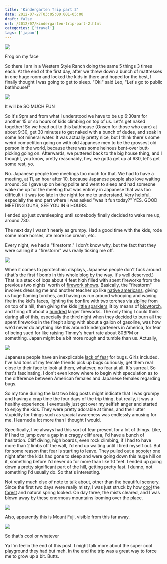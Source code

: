```yaml
---
title: 'Kindergarten Trip part 2'
date: 2012-07-27T03:05:00.001-05:00
draft: false
url: /2012/07/kindergarten-trip-part-2.html
categories: ['travel']
tags: ['japan']
---
```


[![](http://2.bp.blogspot.com/-HyUMZ020orE/UBJLmigi8KI/AAAAAAAAAXI/-s-kkPKAu7s/s400/IMG_2117.JPG)](http://2.bp.blogspot.com/-HyUMZ020orE/UBJLmigi8KI/AAAAAAAAAXI/-s-kkPKAu7s/s1600/IMG_2117.JPG)

Frog on my face



So there I am in a Western Style Ranch doing the same 5 things 3 times each. At the end of the first day, after we threw down a bunch of mattresses in one huge room and locked the kids in there and hoped for the best, I finally thought I was going to get to sleep. "Ok!" said Leo, "Let's go to public bathhouse!"


[![](http://4.bp.blogspot.com/-hPzTSFTNwOc/UA9LmTgNnkI/AAAAAAAAAV4/RoDyNyXFcEw/s320/IMG_1939.JPG)](http://4.bp.blogspot.com/-hPzTSFTNwOc/UA9LmTgNnkI/AAAAAAAAAV4/RoDyNyXFcEw/s1600/IMG_1939.JPG)

It will be SO MUCH FUN





So it's 9pm and from what I understood we have to be up 6:30am for another 15 or so hours of kids climbing on top of us. Let's get naked together! So we head out to this bathhouse (Onsen for those who care) at about 9:30, get 30 minutes to get naked with a bunch of dudes, and soak in some hot mineral water. It was actually pretty nice, but I think there's some weird competition going on with old Japanese men to be the grossest old person in the world, because there was some heinous bent-over butt-picking going on. Afterwards, we puttered back to the big house thing, and I thought, you know, pretty reasonably, hey, we gotta get up at 630, let's get some rest, yo. 



No. Japanese people love meetings too much for that. We had to have a meeting, at 11, an hour after 10, because Japanese people also love waiting around. So I gave up on being polite and went to sleep and had someone wake me up for the meeting that was entirely in Japanese that was too difficult / it was too late in the night for me to understand. Very helpful, especially the end part where I was asked "was it fun today?" YES. GOOD MEETING GUYS, SEE YOU IN 6 HOURS. 



I ended up just oversleeping until somebody finally decided to wake me up, around 730. 



The next day I wasn't nearly as grumpy. Had a good time with the kids, rode some more horses, ate more ice cream, etc. 



Every night, we had a "firestorm." I don't know why, but the fact that they were calling it a "firestorm" was really ticking me off. 



[![](http://2.bp.blogspot.com/-CnU3knSaMyA/UBJBMTmXpvI/AAAAAAAAAWE/Wt1AUUPfbSM/s400/IMG_2088.JPG)](http://2.bp.blogspot.com/-CnU3knSaMyA/UBJBMTmXpvI/AAAAAAAAAWE/Wt1AUUPfbSM/s1600/IMG_2088.JPG)



When it comes to pyrotechnic displays, Japanese people don't fuck around (that's the first f bomb in this whole blog by the way. It's well deserved.) That is a stack of logs about 4 feet high filled with spent fireworks from the previous two nights' worth of [firework shows](http://www.flickr.com/photos/ablate/7629399014/in/photostream). Basically, the "firestorm" involves dressing me and another teacher up like [native americans](http://www.flickr.com/photos/ablate/7629316744/in/photostream), giving us huge flaming torches, and having us run around whooping and waving fire in the kid's faces, lighting the bonfire with two torches via [zipline](http://farm9.staticflickr.com/8294/7629311016_4e4a5c0404_m.jpg) from on top of a hill, then giving the kids [little sparklers](http://www.flickr.com/photos/ablate/7629302500/in/photostream) lit by means of [blowtorch](http://www.flickr.com/photos/ablate/7629301540/in/photostream), and firing off about a [hundred](http://www.flickr.com/photos/ablate/7629307790/in/photostream) larger fireworks. The only thing I could think during all of this, especially the third night when they decided to burn all the spent fireworks in the firepit along with about a gallon of gasoline, was how we'd never do anything like this around kindergarteners in America, for fear of being sued for like raising Timmy's heart rate about 80BPM or something. Japan might be a bit more rough and tumble than us. Actually, 



[![](http://1.bp.blogspot.com/-HM86yGf7jN8/UBJECERAUDI/AAAAAAAAAWg/shrSccMl7pw/s400/IMG_2115.JPG)](http://1.bp.blogspot.com/-HM86yGf7jN8/UBJECERAUDI/AAAAAAAAAWg/shrSccMl7pw/s1600/IMG_2115.JPG)



Japanese people have an inexplicable [lack of fear](http://www.flickr.com/photos/ablate/7629233390/in/photostream) for bugs. Girls included. I've had tons of my female friends pick up bugs curiously, get them real close to their face to look at them, whatever, no fear at all. It's surreal. So that's fascinating, I don't even know where to begin with speculation as to the difference between American females and Japanese females regarding bugs. 



So my tone during the last two blog posts might indicate that I was grumpy and having a crap time the four days of the trip thing, but really, it was a healthy experience. I eventually just got over my selfish anger and started to enjoy the kids. They were pretty adorable at times, and their utter stupidity for things such as spacial awareness was endlessly amusing for me. I learned a lot more than I thought I would. 



Specifically, I've always had this sort of fear present for a lot of things. Like, if I had to jump over a gap in a craggy cliff area, I'd have a bunch of hesitation. Cliff diving, high boards, even rock climbing, if I had to have more than 2 limbs off the wall, I'd end up waiting until I tired myself out. But for some reason that fear is starting to leave. They pulled out a [scooter](http://www.flickr.com/photos/ablate/7635300760/in/photostream) one night after the kids had gone to sleep and were going down this huge hill on it, something before I'd never do for more than like 10 feet. I ended up going down a pretty significant part of the hill, getting pretty fast. I dunno, not something I'd usually do. So that's interesting. 



Not really much else of note to talk about, other than the beautiful scenery. Since the first two days were really misty, I was just struck by how [cool](http://www.flickr.com/photos/ablate/7635341076/in/photostream) the [forest](http://www.flickr.com/photos/ablate/7635340294/in/photostream) and natural spring looked. On day three, the mists cleared, and I was blown away by these enormous mountains looming over the place. 



[![](http://1.bp.blogspot.com/-7R_A3wLmwXg/UBJJluaoFrI/AAAAAAAAAW4/wZsQN-MKY7w/s400/IMG_2107.JPG)](http://1.bp.blogspot.com/-7R_A3wLmwXg/UBJJluaoFrI/AAAAAAAAAW4/wZsQN-MKY7w/s1600/IMG_2107.JPG)



Also, apparently this is Mount Fuji, visible from this far away. 



[![](http://4.bp.blogspot.com/-VhqQCinqOxY/UBJKR0ypH_I/AAAAAAAAAXA/qsEd0Zf5eg8/s400/IMG_2119.JPG)](http://4.bp.blogspot.com/-VhqQCinqOxY/UBJKR0ypH_I/AAAAAAAAAXA/qsEd0Zf5eg8/s1600/IMG_2119.JPG)

So that's cool or whatever

Ya I'm feelin the end of this post. I might talk more about the super cool playground they had but meh. In the end the trip was a great way to force me to grow up a bit. Butts.
